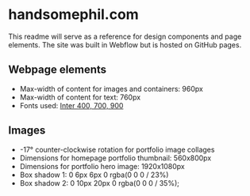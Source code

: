 # handsomephil.com
This readme will serve as a reference for design components and page elements. The site was built in Webflow but is hosted on GitHub pages.

## Webpage elements
- Max-width of content for images and containers: 960px
- Max-width of content for text: 760px
- Fonts used: [Inter 400, 700, 900](https://fonts.google.com/specimen/Inter?preview.text=Phil%20Carter%20-%20Product%20Designer&preview.text_type=custom)

## Images
- -17° counter-clockwise rotation for portfolio image collages
- Dimensions for homepage portfolio thumbnail: 560x800px
- Dimensions for portfolio hero image: 1920x1080px
- Box shadow 1: 0 6px 6px 0 rgba(0 0 0 / 23%)
- Box shadow 2: 0 10px 20px 0 rgba(0 0 0 / 35%);

<!--  Next page MemberList -->
